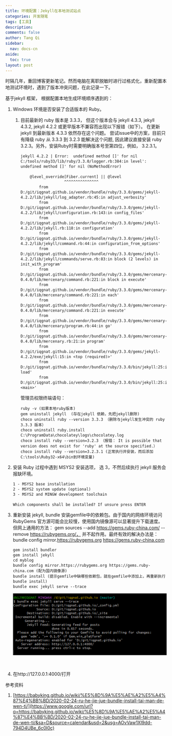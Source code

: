 ```yaml
---
title: 环境配置：Jekyll在本地测试站点
categories: 开发随笔
tags: [工具]
description: 
comments: false
author: Tang Qi
sidebar:
  nav: docs-cn
aside:
  toc: true
layout: post
---
```


时隔几年，重回博客更新笔记。然而电脑在离职脱敏时进行过格式化，重新配置本地测试环境时，遇到了版本冲突问题，在此记录一下。

<!--more-->

基于jekyll 框架， 根据配置本地生成环境顺序遇到的：

1. Windows 环境是否安装了合适版本的 Ruby。

   1. 目前最新的 ruby 版本是 3.3.3， 但这个版本会与 jekyll 4.3.3, jekyll 4.3.2, jekyll 4.2.2 或更早版本不兼容而出现以下报错（如下）。 在更新 jekyll 到最新版本 4.3.3 依然存在这个问题。 尝试issue中的方案，目前只有降级 ruby 从 3.3.3 到 3.2.3 能解决这个问题, 因此建议直接安装 ruby 3.2.3。另外，安装Ruby时需要明确版本号至第四位，例如， 3.2.3.1。

      ```
      jekyll 4.2.2 | Error:  undefined method []' for nil
      C:/tools/ruby33/lib/ruby/3.3.0/logger.rb:384:in level': undefined method []' for nil (NoMethodError)
      	
          @level_override[Fiber.current] || @level
                         ^^^^^^^^^^^^^^^
              from D:/git/iqgnat.github.io/vendor/bundle/ruby/3.3.0/gems/jekyll-4.2.2/lib/jekyll/log_adapter.rb:45:in adjust_verbosity'
              from D:/git/iqgnat.github.io/vendor/bundle/ruby/3.3.0/gems/jekyll-4.2.2/lib/jekyll/configuration.rb:143:in config_files'
              from D:/git/iqgnat.github.io/vendor/bundle/ruby/3.3.0/gems/jekyll-4.2.2/lib/jekyll.rb:118:in configuration'
              from D:/git/iqgnat.github.io/vendor/bundle/ruby/3.3.0/gems/jekyll-4.2.2/lib/jekyll/command.rb:44:in configuration_from_options'
              from D:/git/iqgnat.github.io/vendor/bundle/ruby/3.3.0/gems/jekyll-4.2.2/lib/jekyll/commands/serve.rb:83:in block (2 levels) in init_with_program'
              from D:/git/iqgnat.github.io/vendor/bundle/ruby/3.3.0/gems/mercenary-0.4.0/lib/mercenary/command.rb:221:in block in execute'
              from D:/git/iqgnat.github.io/vendor/bundle/ruby/3.3.0/gems/mercenary-0.4.0/lib/mercenary/command.rb:221:in each'
              from D:/git/iqgnat.github.io/vendor/bundle/ruby/3.3.0/gems/mercenary-0.4.0/lib/mercenary/command.rb:221:in execute'
              from D:/git/iqgnat.github.io/vendor/bundle/ruby/3.3.0/gems/mercenary-0.4.0/lib/mercenary/program.rb:44:in go'
              from D:/git/iqgnat.github.io/vendor/bundle/ruby/3.3.0/gems/mercenary-0.4.0/lib/mercenary.rb:21:in program'
              from D:/git/iqgnat.github.io/vendor/bundle/ruby/3.3.0/gems/jekyll-4.2.2/exe/jekyll:15:in <top (required)>'
              from D:/git/iqgnat.github.io/vendor/bundle/ruby/3.3.0/bin/jekyll:25:in load'
              from D:/git/iqgnat.github.io/vendor/bundle/ruby/3.3.0/bin/jekyll:25:in <main>'
      ```

      管理员权限终端语句：

      ```
      ruby -v (如果本地ruby版本)
      gem uninstall jekyll  (存在jekyll 依赖，先把jekyll删除)
      choco uninstall ruby --version 3.3.3 （删除与jekyll发生冲突的 ruby 3.3.3 版本）
      choco uninstall ruby.install
      C:\ProgramData\chocolatey\logs\chocolatey.log 
      choco install ruby --version=3.2.3 （报错： It is possible that version does not exist for 'ruby' at the source specified.）
      choco install ruby --version=3.2.3.1 (正常执行并安装，而后添加C:\tools\Ruby32-x64\bin到环境变量)
      ```



2. 安装 Ruby 过程中遇到 MSYS2 安装选项， 选 3，不然后续执行 jekyll 服务会报缺环境。

   ```
   1 - MSYS2 base installation
   2 - MSYS2 system update (optional)
   3 - MSYS2 and MINGW development toolchain
   
   Which components shall be installed? If unsure press ENTER
   ```

   

3. 重新安装 jekyll, bundle 安装gemfile中的依赖包。由于国内的网络环境访问 RubyGems 官方源可能会比较慢，使用国内镜像源可以显著提升下载速度。 但网上通用的方法： gem sources --add https://gems.ruby-china.com/ --remove https://rubygems.org/， 并不起作用。最终有效的解决办法是： bundle config mirror.https://rubygems.org https://gems.ruby-china.com 

   ```
   gem install bundler
   gem install jekyll
   cd myblog
   bundle config mirror.https://rubygems.org https://gems.ruby-china.com (配为国内镜像源)
   bundle install (提示gemfile中缺哪些依赖包，就在gemfile中添加上，再重新执行 bundle install)
   bundle exec jekyll serve --trace
   ```
   
   ![image-20240623195811103](https://raw.githubusercontent.com/iqgnat/iqgnat.github.io/master/assets/images/2024-06-23-Jekyll-Ruby-Windows-Local-Environment-Settings/01.png)

​	

4. 在http://127.0.0.1:4000/打开

   

参考资料

1. [https://babyking.github.io/wiki/%E5%8D%9A%E5%AE%A2%E5%A4%87%E4%BB%BD/2020-02-24-ru-he-jie-jue-bundle-install-tai-man-de-wen-ti/](https://www.google.com/url?q=https://babyking.github.io/wiki/%E5%8D%9A%E5%AE%A2%E5%A4%87%E4%BB%BD/2020-02-24-ru-he-jie-jue-bundle-install-tai-man-de-wen-ti/&sa=D&source=calendar&usd=2&usg=AOvVaw1Xl9dd-794D4UBe_6c0I0c)

